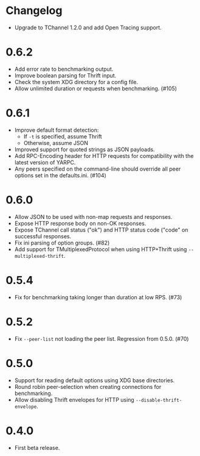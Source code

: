 Changelog
=========

* Upgrade to TChannel 1.2.0 and add Open Tracing support.

# 0.6.2

* Add error rate to benchmarking output.
* Improve boolean parsing for Thrift input.
* Check the system XDG directory for a config file.
* Allow unlimited duration or requests when benchmarking. (#105)

# 0.6.1

* Improve default format detection:
  - If `-t` is specified, assume Thrift
  - Otherwise, assume JSON
* Improved support for quoted strings as JSON payloads.
* Add RPC-Encoding header for HTTP requests for compatibility
  with the latest version of YARPC.
* Any peers specified on the command-line should override all
  peer options set in the defaults.ini. (#104)

# 0.6.0

* Allow JSON to be used with non-map requests and responses.
* Expose HTTP response body on non-OK responses.
* Expose TChannel call status ("ok") and HTTP status code ("code"
  on successful responses.
* Fix ini parsing of option groups. (#82)
* Add support for TMultiplexedProtocol when using HTTP+Thrift using
  `--multiplexed-thrift`.

# 0.5.4

* Fix for benchmarking taking longer than duration at low RPS. (#73)

# 0.5.2

* Fix `--peer-list` not loading the peer list. Regression from 0.5.0. (#70)

# 0.5.0

* Support for reading default options using XDG base directories.
* Round robin peer-selection when creating connections for benchmarking.
* Allow disabling Thrift envelopes for HTTP using `--disable-thrift-envelope`.

# 0.4.0

* First beta release.
